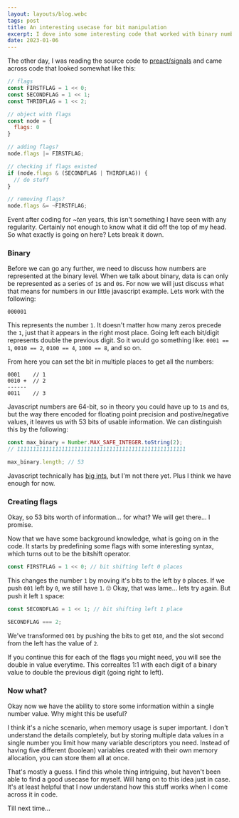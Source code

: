 ```yaml
---
layout: layouts/blog.webc
tags: post
title: An interesting usecase for bit manipulation
excerpt: I dove into some interesting code that worked with binary number values. I try my best at disecting why it may be useful.
date: 2023-01-06
---
```


The other day, I was reading the source code to <a href="https://github.com/preactjs/signals" noreferrer target="_blank">preact/signals</a> and came across code that looked somewhat like this:

```javascript
// flags
const FIRSTFLAG = 1 << 0;
const SECONDFLAG = 1 << 1;
const THRIDFLAG = 1 << 2;

// object with flags
const node = {
  flags: 0
}

// adding flags?
node.flags |= FIRSTFLAG;

// checking if flags existed
if (node.flags & (SECONDFLAG | THIRDFLAG)) {
  // do stuff
}

// removing flags?
node.flags &= ~FIRSTFLAG;
```

Event after coding for _~ten_ years, this isn't something I have seen with any regularity. Certainly not enough to know what it did off the top of my head. So what exactly is going on here? Lets break it down.

### Binary
Before we can go any further, we need to discuss how numbers are represented at the binary level. When we talk about binary, data is can only be represented as a series of `1`s and `0`s. For now we will just discuss what that means for numbers in our little javascript example. Lets work with the following:

```
000001
```
This represents the number `1`. It doesn't matter how many zeros precede the `1`, just that it appears in the right most place. Going left each bit/digit represents double the previous digit. So it would go something like: `0001 == 1`, `0010 == 2`, `0100 == 4`, `1000 == 8`, and so on. 

From here you can set the bit in multiple places to get all the numbers:
```
0001    // 1
0010 +  // 2
------
0011    // 3
```

Javascript numbers are 64-bit, so in theory you could have up to `1`s and `0`s, but the way there encoded for floating point precision and postive/negative values, it leaves us with 53 bits of usable information. We can distinguish this by the following:

```javascript
const max_binary = Number.MAX_SAFE_INTEGER.toString(2);
// 11111111111111111111111111111111111111111111111111111

max_binary.length; // 53
```

Javascript technically has <a href="https://developer.mozilla.org/en-US/docs/Web/JavaScript/Reference/Global_Objects/BigInt" noreferrer target="_blank">big ints</a>, but I'm not there yet. Plus I think we have enough for now.

### Creating flags
Okay, so 53 bits worth of information... for what? We will get there... I promise.

Now that we have some background knowledge, what is going on in the code. It starts by predefining some flags with some interesting syntax, which turns out to be the bitshift operator.
```javascript
const FIRSTFLAG = 1 << 0; // bit shifting left 0 places
```
This changes the number `1` by moving it's bits to the left by `0` places. If we push `001` left by `0`, we still have `1`. 🙄 Okay, that was lame... lets try again. But push it left `1` space:

```javascript
const SECONDFLAG = 1 << 1; // bit shifting left 1 place

SECONDFLAG === 2;
```

We've transformed `001` by pushing the bits to get `010`, and the slot second from the left has the value of `2`.

If you continue this for each of the flags you might need, you will see the double in value everytime. This correaltes 1:1 with each digit of a binary value to double the previous digit (going right to left).

### Now what?

Okay now we have the ability to store some information within a single number value. Why might this be useful? 

I think it's a niche scenario, when memory usage is super important. I don't understand the details completely, but by storing multiple data values in a single number you limit how many variable descriptors you need. Instead of having five different (boolean) variables created with their own memory allocation, you can store them all at once. 

That's mostly a guess. I find this whole thing intriguing, but haven't been able to find a good usecase for myself. Will hang on to this idea just in case. It's at least helpful that I now understand how this stuff works when I come across it in code.

Till next time... 